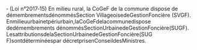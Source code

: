 ‐ (Loi n°2017‐15) En milieu rural, la CoGeF de la commune dispose de démembrementsdénommésSection VillageoisedeGestionFoncière (SVGF).
Enmilieuurbainetpériurbain,laCoGeFdelacommunedispose dedémembrements dénommésSectionUrbainedeGestionFoncière(SUGF).
LesattributionsdelaSectionUrbainedeGestionFoncière(SUG F)sontdéterminéespar décretprisenConseildesMinistres.